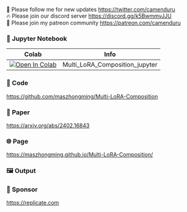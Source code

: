 🐣 Please follow me for new updates https://twitter.com/camenduru <br />
🔥 Please join our discord server https://discord.gg/k5BwmmvJJU <br />
🥳 Please join my patreon community https://patreon.com/camenduru <br />

### 🍊 Jupyter Notebook

| Colab | Info
| --- | --- |
[![Open In Colab](https://colab.research.google.com/assets/colab-badge.svg)](https://colab.research.google.com/github/camenduru/Multi-LoRA-Composition-jupyter/blob/main/Multi_LoRA_Composition_jupyter.ipynb) | Multi_LoRA_Composition_jupyter

### 🧬 Code
https://github.com/maszhongming/Multi-LoRA-Composition

### 📄 Paper
https://arxiv.org/abs/2402.16843

### 🌐 Page
https://maszhongming.github.io/Multi-LoRA-Composition/

### 🖼 Output


### 🏢 Sponsor
https://replicate.com
